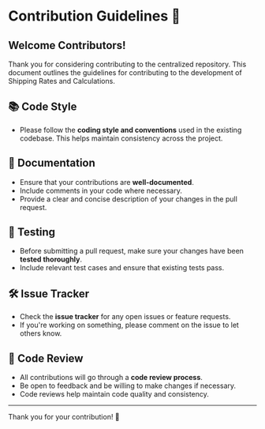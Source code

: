 # Contribution Guidelines 🎉

## Welcome Contributors!

Thank you for considering contributing to the centralized repository. This document outlines the guidelines for contributing to the development of Shipping Rates and Calculations.

## 📚 Code Style
- Please follow the **coding style and conventions** used in the existing codebase. This helps maintain consistency across the project.

## 📝 Documentation
- Ensure that your contributions are **well-documented**.
- Include comments in your code where necessary.
- Provide a clear and concise description of your changes in the pull request.

## 🧪 Testing
- Before submitting a pull request, make sure your changes have been **tested thoroughly**.
- Include relevant test cases and ensure that existing tests pass.

## 🛠️ Issue Tracker
- Check the **issue tracker** for any open issues or feature requests.
- If you're working on something, please comment on the issue to let others know.

## 👀 Code Review
- All contributions will go through a **code review process**.
- Be open to feedback and be willing to make changes if necessary.
- Code reviews help maintain code quality and consistency.

---

Thank you for your contribution! 🚀
